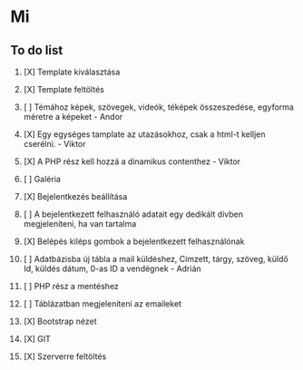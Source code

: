 # Mi
## To do list
1. [X] Template kiválasztása  

2. [X] Template feltöltés  

3. [ ] Témához képek, szövegek, videók, téképek összeszedése, egyforma méretre a képeket - Andor  

4. [X] Egy egységes tamplate az utazásokhoz, csak a html-t kelljen cserélni. - Viktor    

5. [X] A PHP rész kell hozzá a dinamikus contenthez - Viktor  

6. [ ] Galéria  

7. [X] Bejelentkezés beállítása  

8. [ ] A bejelentkezett felhasználó adatait egy dedikált divben megjeleníteni, ha van tartalma  

9. [X] Belépés kiléps gombok a bejelentkezett felhasználónak  

10. [ ] Adatbázisba új tábla a mail küldéshez, Címzett, tárgy, szöveg, küldő Id, küldés dátum, 0-as ID a vendégnek - Adrián  

11. [ ] PHP rész a mentéshez  

12. [ ] Táblázatban megjeleníteni az emaileket  

13. [X] Bootstrap nézet    

14. [X] GIT  

15. [X] Szerverre feltöltés 
